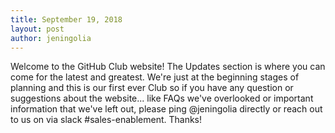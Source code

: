 ```yaml
---
title: September 19, 2018
layout: post
author: jeningolia
---
```


Welcome to the GitHub Club website! The Updates section is where you can come for the latest and greatest. We're just at the beginning stages of planning and this is our first ever Club so if you have any question or suggestions about the website... like FAQs we've overlooked or important information that we've left out, please ping @jeningolia directly or reach out to us on via slack #sales-enablement. Thanks!
